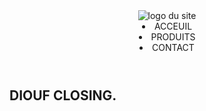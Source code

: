 <!DOCTYPE html>
<html lang="fr">
<head>
    <meta charset="UTF-8">
    <meta name="viewport" content="width=device-width, initial-scale=1.0">
    <title>DIOUF CLOSING BY DIOUF BUSNESS</title>
    <link rel="stylesheet" href="style.css">
</head>
<body>
    <section class="menu-entete">
        <header class="entete">
            <img src="dbt/logo.jpg" alt="logo du site">
            <nav class="menu">
               <li>ACCEUIL</li> 
               <li>PRODUITS</li>
               <li>CONTACT</li>
            </nav>
        </header>
       <div class="landing-page">
       <h1>DIOUF CLOSING.</h1>
       </div>
    </section>
</body>
</html>



 
